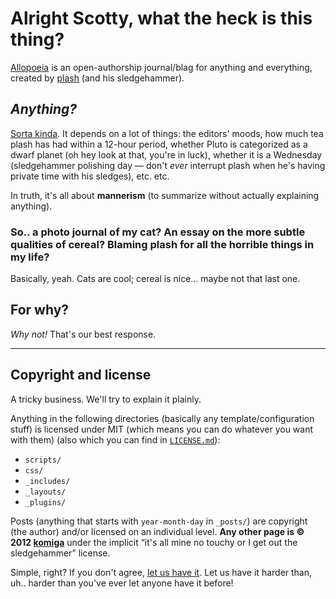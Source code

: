 # Alright Scotty, what the heck is this thing?

[Allopoeia](http://allopoeia.komiga.com) is an open-authorship journal/blag for anything and everything, created by [plash](http://komiga.com) (and his sledgehammer).

## *Anything?*

[Sorta kinda](http://allopoeia.komiga.com/authoring.html). It depends on a lot of things: the editors' moods, how much tea plash has had within a 12-hour period, whether Pluto is categorized as a dwarf planet (oh hey look at that, you're in luck), whether it is a Wednesday (sledgehammer polishing day — don't *ever* interrupt plash when he's having private time with his sledges), etc. etc.

In truth, it's all about **mannerism** (to summarize without actually explaining anything).

### So.. a photo journal of my cat? An essay on the more subtle qualities of cereal? Blaming plash for all the horrible things in my life?

Basically, yeah. Cats are cool; cereal is nice… maybe not that last one.

## For why?

*Why not!* That's our best response.

--------

## Copyright and license

A tricky business. We'll try to explain it plainly.

Anything in the following directories (basically any template/configuration stuff) is licensed under MIT (which means you can do whatever you want with them) (also which you can find in [`LICENSE.md`](/Allopoeia/allopoeia.github.com/LICENSE.md)):

* `scripts/`
* `css/`
* `_includes/`
* `_layouts/`
* `_plugins/`

Posts (anything that starts with `year-month-day` in `_posts/`) are copyright (the author) and/or licensed on an individual level. **Any other page is © 2012 [komiga](http://komiga.com)** under the implicit “it's all mine no touchy or I get out the sledgehammer” license.

Simple, right? If you don't agree, [let us have it](mailto:allopoeia+copywhat@komiga.com). Let us have it harder than, uh.. harder than you've ever let anyone have it before!
